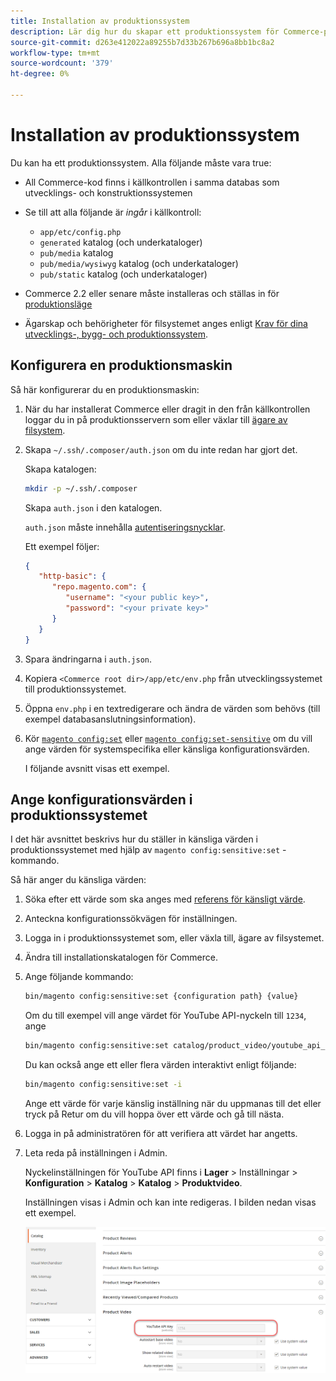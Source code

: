 ```yaml
---
title: Installation av produktionssystem
description: Lär dig hur du skapar ett produktionssystem för Commerce-programmet.
source-git-commit: d263e412022a89255b7d33b267b696a8bb1bc8a2
workflow-type: tm+mt
source-wordcount: '379'
ht-degree: 0%

---
```



# Installation av produktionssystem

Du kan ha ett produktionssystem. Alla följande måste vara true:

- All Commerce-kod finns i källkontrollen i samma databas som utvecklings- och konstruktionssystemen
- Se till att alla följande är _ingår_ i källkontroll:

   - `app/etc/config.php`
   - `generated` katalog (och underkataloger)
   - `pub/media` katalog
   - `pub/media/wysiwyg` katalog (och underkataloger)
   - `pub/static` katalog (och underkataloger)

- Commerce 2.2 eller senare måste installeras och ställas in för [produktionsläge](../bootstrap/application-modes.md#production-mode)
- Ägarskap och behörigheter för filsystemet anges enligt [Krav för dina utvecklings-, bygg- och produktionssystem](../deployment/prerequisites.md).

## Konfigurera en produktionsmaskin

Så här konfigurerar du en produktionsmaskin:

1. När du har installerat Commerce eller dragit in den från källkontrollen loggar du in på produktionsservern som eller växlar till [ägare av filsystem](https://glossary.magento.com/magento-file-system-owner).
1. Skapa `~/.ssh/.composer/auth.json` om du inte redan har gjort det.

   Skapa katalogen:

   ```bash
   mkdir -p ~/.ssh/.composer
   ```

   Skapa `auth.json` i den katalogen.

   `auth.json` måste innehålla [autentiseringsnycklar](../../installation/prerequisites/authentication-keys.md).

   Ett exempel följer:

   ```json
   {
      "http-basic": {
         "repo.magento.com": {
            "username": "<your public key>",
            "password": "<your private key>"
         }
      }
   }
   ```

1. Spara ändringarna i `auth.json`.
1. Kopiera `<Commerce root dir>/app/etc/env.php` från utvecklingssystemet till produktionssystemet.
1. Öppna `env.php` i en textredigerare och ändra de värden som behövs (till exempel databasanslutningsinformation).
1. Kör [`magento config:set`](../cli/set-configuration-values.md) eller [`magento config:set-sensitive`](../cli/set-configuration-values.md) om du vill ange värden för systemspecifika eller känsliga konfigurationsvärden.

   I följande avsnitt visas ett exempel.

## Ange konfigurationsvärden i produktionssystemet

I det här avsnittet beskrivs hur du ställer in känsliga värden i produktionssystemet med hjälp av `magento config:sensitive:set` -kommando.

Så här anger du känsliga värden:

1. Söka efter ett värde som ska anges med [referens för känsligt värde](../reference/config-reference-sens.md).
1. Anteckna konfigurationssökvägen för inställningen.
1. Logga in i produktionssystemet som, eller växla till, ägare av filsystemet.
1. Ändra till installationskatalogen för Commerce.
1. Ange följande kommando:

   ```bash
   bin/magento config:sensitive:set {configuration path} {value}
   ```

   Om du till exempel vill ange värdet för YouTube API-nyckeln till `1234`, ange

   ```bash
   bin/magento config:sensitive:set catalog/product_video/youtube_api_key 1234
   ```

   Du kan också ange ett eller flera värden interaktivt enligt följande:

   ```bash
   bin/magento config:sensitive:set -i
   ```

   Ange ett värde för varje känslig inställning när du uppmanas till det eller tryck på Retur om du vill hoppa över ett värde och gå till nästa.

1. Logga in på administratören för att verifiera att värdet har angetts.
1. Leta reda på inställningen i Admin.

   Nyckelinställningen för YouTube API finns i **Lager** > Inställningar > **Konfiguration** > **Katalog** > **Katalog** > **Produktvideo**.

   Inställningen visas i Admin och kan inte redigeras. I bilden nedan visas ett exempel.

   ![Känslig inställning i administratören](../../assets/configuration/sensitive-set.png)
